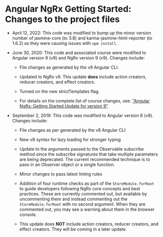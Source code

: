 # Angular NgRx Getting Started: Changes to the project files

- April 12, 2022: This code was modified to bump up the minor version number of jasmine-core (to 3.8) and karma-jasmine-html-reporter (to 1.6.2) as they were causing issues with `npm install`.

- June 30, 2020: This code and associated course were modified to Angular version 9 (v9) and NgRx version 9 (v9). Changes include:

  - File changes as generated by the v9 Angular CLI.
  
  - Updated to NgRx v9. This update **does** include action creators, reducer creators, and effect creators.
  
  - Turned on the new strictTemplates flag.
  
  - For details on the complete list of course changes, see: ["Angular NgRx: Getting Started Update for version 9"](https://docs.google.com/document/d/1qXHFxJKsHaYEE9BKO3ol4ONNbTH-tBiHl8BJ_f3neR4/edit?usp=sharing)
  
- September 2, 2019: This code was modified to Angular version 8 (v8). Changes include:

  - File changes as per generated by the v8 Angular CLI

  - New v8 syntax for lazy loading for stronger typing

  - Update to the arguments passed to the Observable subscribe method since the subscribe signatures that take multiple parameters are being deprecated. The current recommended technique is to pass in an Observer object or a single function.

  - Minor changes to pass latest linting rules

  - Addition of four runtime checks as part of the `StoreModule.forRoot` to guide developers following NgRx core concepts and best practices. These are currently commented out, but available by uncommenting them and instead commenting out the `StoreModule.forRoot` with no second argument. When they are commented out, you may see a warning about them in the browser console.

  - This update does **NOT** include action creators, reducer creators, and effect creators. They will be coming in a later update.
